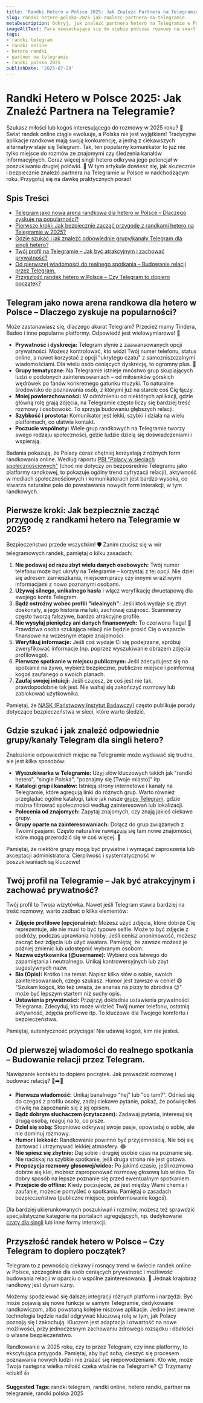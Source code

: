 ```yaml
---
title: 'Randki Hetero w Polsce 2025: Jak Znaleźć Partnera na Telegramie?'
slug: randki-hetero-polska-2025-jak-znalezc-partnera-na-telegramie
metaDescription: Odkryj, jak znaleźć partnera hetero na Telegramie w Polsce w 2025! Poznaj porady dotyczące bezpieczeństwa, szukania grup i budowania relacji online.
imageAltText: Para uśmiechająca się do siebie podczas rozmowy na smartfonach, z logo Telegrama w tle, symbolizująca randki online.
tags:
- randki telegram
- randki online
- hetero randki
- partner na telegramie
- randki polska 2025
publishDate: '2025-07-29'
---
```


# Randki Hetero w Polsce 2025: Jak Znaleźć Partnera na Telegramie?

Szukasz miłości lub kogoś interesującego do rozmowy w 2025 roku? 🤔 Świat randek online ciągle ewoluuje, a Polska nie jest wyjątkiem! Tradycyjne aplikacje randkowe mają swoją konkurencję, a jedną z ciekawszych alternatyw staje się Telegram. Tak, ten popularny komunikator to już nie tylko miejsce do rozmów ze znajomymi czy śledzenia kanałów informacyjnych. Coraz więcej singli hetero odkrywa jego potencjał w poszukiwaniu drugiej połówki. 💖 W tym artykule dowiesz się, jak skutecznie i bezpiecznie znaleźć partnera na Telegramie w Polsce w nadchodzącym roku. Przygotuj się na dawkę praktycznych porad!

## Spis Treści

- [Telegram jako nowa arena randkowa dla hetero w Polsce – Dlaczego zyskuje na popularności?](#telegram-jako-nowa-arena-randkowa-dla-hetero-w-polsce--dlaczego-zyskuje-na-popularnosci)
- [Pierwsze kroki: Jak bezpiecznie zacząć przygodę z randkami hetero na Telegramie w 2025?](#pierwsze-kroki-jak-bezpiecznie-zaczac-przygode-z-randkami-hetero-na-telegramie-w-2025)
- [Gdzie szukać i jak znaleźć odpowiednie grupy/kanały Telegram dla singli hetero?](#gdzie-szukac-i-jak-znalezc-odpowiednie-grupykanaly-telegram-dla-singli-hetero)
- [Twój profil na Telegramie – Jak być atrakcyjnym i zachować prywatność?](#twoj-profil-na-telegramie--jak-byc-atrakcyjnym-i-zachowac-prywatnosc)
- [Od pierwszej wiadomości do realnego spotkania – Budowanie relacji przez Telegram.](#od-pierwszej-wiadomosci-do-realnego-spotkania--budowanie-relacji-przez-telegram)
- [Przyszłość randek hetero w Polsce – Czy Telegram to dopiero początek?](#przyszlosc-randek-hetero-w-polsce--czy-telegram-to-dopiero-poczatek)

## Telegram jako nowa arena randkowa dla hetero w Polsce – Dlaczego zyskuje na popularności?

Może zastanawiasz się, dlaczego akurat Telegram? Przecież mamy Tindera, Badoo i inne popularne platformy. Odpowiedź jest wielowymiarowa! 🌟

*   **Prywatność i dyskrecja:** Telegram słynie z zaawansowanych opcji prywatności. Możesz kontrolować, kto widzi Twój numer telefonu, status online, a nawet korzystać z opcji "ukrytego czatu" z samozniszczalnymi wiadomościami. Dla wielu osób ceniących dyskrecję, to ogromny plus. 🤫
*   **Grupy tematyczne:** Na Telegramie istnieje mnóstwo grup skupiających ludzi o podobnych zainteresowaniach – od miłośników górskich wędrówek po fanów konkretnego gatunku muzyki. To naturalne środowisko do poznawania osób, z którymi już na starcie coś Cię łączy.
*   **Mniej powierzchowności:** W odróżnieniu od niektórych aplikacji, gdzie główną rolę grają zdjęcia, na Telegramie często liczy się bardziej treść rozmowy i osobowość. To sprzyja budowaniu głębszych relacji.
*   **Szybkość i prostota:** Komunikator jest lekki, szybki i działa na wielu platformach, co ułatwia kontakt.
*   **Poczucie wspólnoty:** Wiele grup randkowych na Telegramie tworzy swego rodzaju społeczności, gdzie ludzie dzielą się doświadczeniami i wspierają.

Badania pokazują, że Polacy coraz chętniej korzystają z różnych form randkowania online. Według raportu [PBI "Polacy w sieciach społecznościowych"](https://pbi.org.pl/badania/polacy-w-sieciach-spolecznosciowych/) (choć nie dotyczy on bezpośrednio Telegramu jako platformy randkowej, to pokazuje ogólny trend cyfryzacji relacji), aktywność w mediach społecznościowych i komunikatorach jest bardzo wysoka, co stwarza naturalne pole do powstawania nowych form interakcji, w tym randkowych.

## Pierwsze kroki: Jak bezpiecznie zacząć przygodę z randkami hetero na Telegramie w 2025?

Bezpieczeństwo przede wszystkim! 🛡️ Zanim rzucisz się w wir telegramowych randek, pamiętaj o kilku zasadach:

1.  **Nie podawaj od razu zbyt wielu danych osobowych:** Twój numer telefonu może być ukryty na Telegramie – korzystaj z tej opcji. Nie dziel się adresem zamieszkania, miejscem pracy czy innymi wrażliwymi informacjami z nowo poznanymi osobami.
2.  **Używaj silnego, unikalnego hasła** i włącz weryfikację dwuetapową dla swojego konta Telegram.
3.  **Bądź ostrożny wobec profili "idealnych":** Jeśli ktoś wydaje się zbyt doskonały, a jego historia ma luki, zachowaj czujność. Scammerzy często tworzą fałszywe, bardzo atrakcyjne profile.
4.  **Nie wysyłaj pieniędzy ani danych finansowych:** To czerwona flaga! 🚩 Prawdziwa osoba szukająca relacji nie będzie prosić Cię o wsparcie finansowe na wczesnym etapie znajomości.
5.  **Weryfikuj informacje:** Jeśli coś wydaje Ci się podejrzane, spróbuj zweryfikować informacje (np. poprzez wyszukiwanie obrazem zdjęcia profilowego).
6.  **Pierwsze spotkanie w miejscu publicznym:** Jeśli zdecydujesz się na spotkanie na żywo, wybierz bezpieczne, publiczne miejsce i poinformuj kogoś zaufanego o swoich planach.
7.  **Zaufaj swojej intuicji:** Jeśli czujesz, że coś jest nie tak, prawdopodobnie tak jest. Nie wahaj się zakończyć rozmowy lub zablokować użytkownika.

Pamiętaj, że [NASK (Państwowy Instytut Badawczy)](https://www.nask.pl/) często publikuje porady dotyczące bezpieczeństwa w sieci, które warto śledzić.

## Gdzie szukać i jak znaleźć odpowiednie grupy/kanały Telegram dla singli hetero?

Znalezienie odpowiednich miejsc na Telegramie może wydawać się trudne, ale jest kilka sposobów:

*   **Wyszukiwarka w Telegramie:** Użyj słów kluczowych takich jak "randki hetero", "single Polska", "poznajmy się [Twoje miasto]" itp.
*   **Katalogi grup i kanałów:** Istnieją strony internetowe i kanały na Telegramie, które agregują linki do różnych grup. Warto również przeglądać ogólne katalogi, takie jak nasze [grupy Telegram](/grupy), gdzie można filtrować społeczności według zainteresowań lub lokalizacji.
*   **Polecenia od znajomych:** Zapytaj znajomych, czy znają jakieś ciekawe grupy.
*   **Grupy oparte na zainteresowaniach:** Dołącz do grup związanych z Twoimi pasjami. Często naturalnie nawiązują się tam nowe znajomości, które mogą przerodzić się w coś więcej. 🥳

Pamiętaj, że niektóre grupy mogą być prywatne i wymagać zaproszenia lub akceptacji administratora. Cierpliwość i systematyczność w poszukiwaniach są kluczowe!

## Twój profil na Telegramie – Jak być atrakcyjnym i zachować prywatność?

Twój profil to Twoja wizytówka. Nawet jeśli Telegram stawia bardziej na treść rozmowy, warto zadbać o kilka elementów:

*   **Zdjęcie profilowe (opcjonalnie):** Możesz użyć zdjęcia, które dobrze Cię reprezentuje, ale nie musi to być typowe selfie. Może to być zdjęcie z podróży, podczas uprawiania hobby. Jeśli cenisz anonimowość, możesz zacząć bez zdjęcia lub użyć awatara. Pamiętaj, że zawsze możesz je później zmienić lub udostępnić wybranym osobom.
*   **Nazwa użytkownika (@username):** Wybierz coś łatwego do zapamiętania i neutralnego. Unikaj kontrowersyjnych lub zbyt sugestywnych nazw.
*   **Bio (Opis):** Krótko i na temat. Napisz kilka słów o sobie, swoich zainteresowaniach, czego szukasz. Humor jest zawsze w cenie! 😄 "Szukam kogoś, kto też uważa, że ananas na pizzy to zbrodnia 😉" może być lepszym startem niż suchy opis.
*   **Ustawienia prywatności:** Przejrzyj dokładnie ustawienia prywatności Telegrama. Zdecyduj, kto może widzieć Twój numer telefonu, ostatnią aktywność, zdjęcia profilowe itp. To kluczowe dla Twojego komfortu i bezpieczeństwa.

Pamiętaj, autentyczność przyciąga! Nie udawaj kogoś, kim nie jesteś.

## Od pierwszej wiadomości do realnego spotkania – Budowanie relacji przez Telegram.

Nawiązanie kontaktu to dopiero początek. Jak prowadzić rozmowę i budować relację? 💬➡️💑

*   **Pierwsza wiadomość:** Unikaj banalnego "hej" lub "co tam?". Odnieś się do czegoś z profilu osoby, zadaj ciekawe pytanie, pokaż, że poświęciłeś chwilę na zapoznanie się z jej opisem.
*   **Bądź dobrym słuchaczem (czytaczem):** Zadawaj pytania, interesuj się drugą osobą, reaguj na to, co pisze.
*   **Dziel się sobą:** Stopniowo odkrywaj swoje pasje, opowiadaj o sobie, ale nie dominuj rozmowy.
*   **Humor i lekkość:** Randkowanie powinno być przyjemnością. Nie bój się żartować i utrzymywać lekkiej atmosfery. 😂
*   **Nie spiesz się zbytnio:** Daj sobie i drugiej osobie czas na poznanie się. Nie naciskaj na szybkie spotkanie, jeśli druga strona nie jest gotowa.
*   **Propozycja rozmowy głosowej/wideo:** Po jakimś czasie, jeśli rozmowa dobrze się klei, możesz zaproponować rozmowę głosową lub wideo. To dobry sposób na lepsze poznanie się przed ewentualnym spotkaniem.
*   **Przejście do offline:** Kiedy poczujecie, że jest między Wami chemia i zaufanie, możecie pomyśleć o spotkaniu. Pamiętaj o zasadach bezpieczeństwa (publiczne miejsce, poinformowanie kogoś).

Dla bardziej ukierunkowanych poszukiwań i rozmów, możesz też sprawdzić specjalistyczne kategorie na portalach agregujących, np. dedykowane [czaty dla singli](/czaty/single) lub inne formy interakcji.

## Przyszłość randek hetero w Polsce – Czy Telegram to dopiero początek?

Telegram to z pewnością ciekawy i rosnący trend w świecie randek online w Polsce, szczególnie dla osób ceniących prywatność i możliwość budowania relacji w oparciu o wspólne zainteresowania. 🚀 Jednak krajobraz randkowy jest dynamiczny.

Możemy spodziewać się dalszej integracji różnych platform i narzędzi. Być może pojawią się nowe funkcje w samym Telegramie, dedykowane randkowiczom, albo powstaną kolejne niszowe aplikacje. Jedno jest pewne: technologia będzie nadal odgrywać kluczową rolę w tym, jak Polacy poznają się i zakochują. Kluczem jest adaptacja i otwartość na nowe możliwości, przy jednoczesnym zachowaniu zdrowego rozsądku i dbałości o własne bezpieczeństwo.

Randkowanie w 2025 roku, czy to przez Telegram, czy inne platformy, to ekscytująca przygoda. Pamiętaj, aby być sobą, cieszyć się procesem poznawania nowych ludzi i nie zrażać się niepowodzeniami. Kto wie, może Twoja następna wielka miłość czeka właśnie na Telegramie? 😉 Trzymamy kciuki! 👍




**Suggested Tags:**
randki telegram, randki online, hetero randki, partner na telegramie, randki polska 2025
